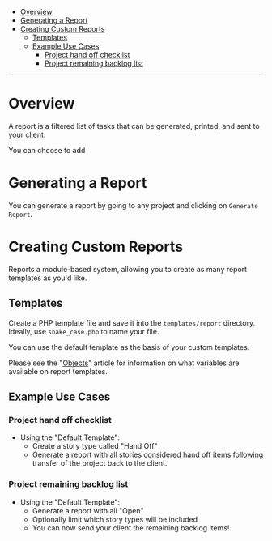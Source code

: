 
- [Overview](#overview)
- [Generating a Report](#generating-a-report)
- [Creating Custom Reports](#creating-custom-reports)
  - [Templates](#templates)
  - [Example Use Cases](#example-use-cases)
    - [Project hand off checklist](#project-hand-off-checklist)
    - [Project remaining backlog list](#project-remaining-backlog-list)

----

# Overview

A report is a filtered list of tasks that can be generated, printed, and sent to your client.

You can choose to add 

# Generating a Report

You can generate a report by going to any project and clicking on `Generate Report`.

# Creating Custom Reports

Reports a module-based system, allowing you to create as many report templates as you'd like.

## Templates

Create a PHP template file and save it into the `templates/report` directory. Ideally, use `snake_case.php` to name your file.

You can use the default template as the basis of your custom templates.

Please see the "[Objects](objects.md)" article for information on what variables are available on report templates.

## Example Use Cases

### Project hand off checklist

- Using the "Default Template":
  - Create a story type called "Hand Off"
  - Generate a report with all stories considered hand off items following transfer of the project back to the client.
     
### Project remaining backlog list

- Using the "Default Template":
  - Generate a report with all "Open"
  - Optionally limit which story types will be included
  - You can now send your client the remaining backlog items!